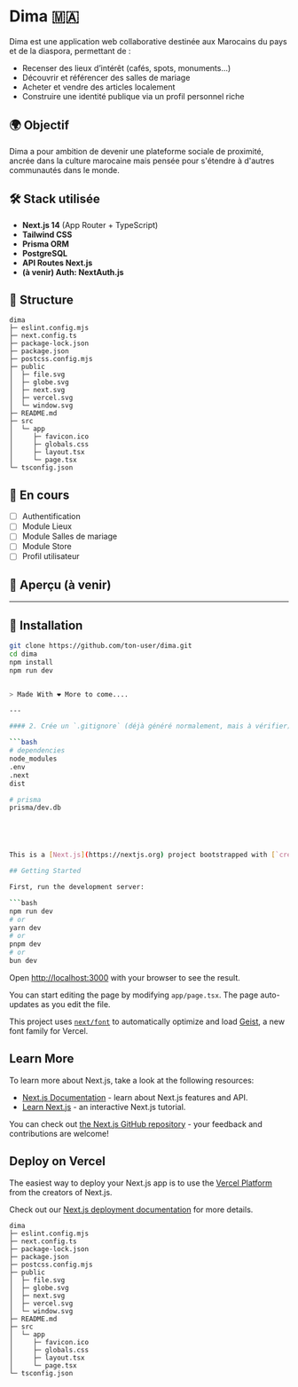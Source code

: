 # Dima 🇲🇦

Dima est une application web collaborative destinée aux Marocains du pays et de la diaspora, permettant de :
- Recenser des lieux d’intérêt (cafés, spots, monuments…)
- Découvrir et référencer des salles de mariage
- Acheter et vendre des articles localement
- Construire une identité publique via un profil personnel riche

## 🌍 Objectif

Dima a pour ambition de devenir une plateforme sociale de proximité, ancrée dans la culture marocaine mais pensée pour s'étendre à d'autres communautés dans le monde.

## 🛠 Stack utilisée

- **Next.js 14** (App Router + TypeScript)
- **Tailwind CSS**
- **Prisma ORM**
- **PostgreSQL**
- **API Routes Next.js**
- **(à venir) Auth: NextAuth.js**

## 📁 Structure

```
dima
├─ eslint.config.mjs
├─ next.config.ts
├─ package-lock.json
├─ package.json
├─ postcss.config.mjs
├─ public
│  ├─ file.svg
│  ├─ globe.svg
│  ├─ next.svg
│  ├─ vercel.svg
│  └─ window.svg
├─ README.md
├─ src
│  └─ app
│     ├─ favicon.ico
│     ├─ globals.css
│     ├─ layout.tsx
│     └─ page.tsx
└─ tsconfig.json

```


## 🚧 En cours

- [ ] Authentification
- [ ] Module Lieux
- [ ] Module Salles de mariage
- [ ] Module Store
- [ ] Profil utilisateur

## 📸 Aperçu (à venir)

---

## 📌 Installation

```bash
git clone https://github.com/ton-user/dima.git
cd dima
npm install
npm run dev


> Made With ❤️ More to come....

---

#### 2. Crée un `.gitignore` (déjà généré normalement, mais à vérifier) :

```bash
# dependencies
node_modules
.env
.next
dist

# prisma
prisma/dev.db





This is a [Next.js](https://nextjs.org) project bootstrapped with [`create-next-app`](https://nextjs.org/docs/app/api-reference/cli/create-next-app).

## Getting Started

First, run the development server:

```bash
npm run dev
# or
yarn dev
# or
pnpm dev
# or
bun dev
```

Open [http://localhost:3000](http://localhost:3000) with your browser to see the result.

You can start editing the page by modifying `app/page.tsx`. The page auto-updates as you edit the file.

This project uses [`next/font`](https://nextjs.org/docs/app/building-your-application/optimizing/fonts) to automatically optimize and load [Geist](https://vercel.com/font), a new font family for Vercel.

## Learn More

To learn more about Next.js, take a look at the following resources:

- [Next.js Documentation](https://nextjs.org/docs) - learn about Next.js features and API.
- [Learn Next.js](https://nextjs.org/learn) - an interactive Next.js tutorial.

You can check out [the Next.js GitHub repository](https://github.com/vercel/next.js) - your feedback and contributions are welcome!

## Deploy on Vercel

The easiest way to deploy your Next.js app is to use the [Vercel Platform](https://vercel.com/new?utm_medium=default-template&filter=next.js&utm_source=create-next-app&utm_campaign=create-next-app-readme) from the creators of Next.js.

Check out our [Next.js deployment documentation](https://nextjs.org/docs/app/building-your-application/deploying) for more details.


```
dima
├─ eslint.config.mjs
├─ next.config.ts
├─ package-lock.json
├─ package.json
├─ postcss.config.mjs
├─ public
│  ├─ file.svg
│  ├─ globe.svg
│  ├─ next.svg
│  ├─ vercel.svg
│  └─ window.svg
├─ README.md
├─ src
│  └─ app
│     ├─ favicon.ico
│     ├─ globals.css
│     ├─ layout.tsx
│     └─ page.tsx
└─ tsconfig.json

```